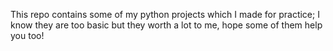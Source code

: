 This repo contains some of my python projects which I made for practice; I know they are too basic but they worth a lot to me, hope some of them help you too!
